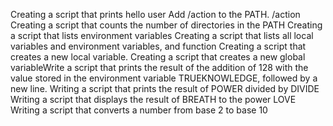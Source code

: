 Creating a script that prints hello user
Add /action to the PATH. /action
Creating a script that counts the number of directories in the PATH
Creating a script that lists environment variables
Creating a script that lists all local variables and environment variables, and function
Creating a script that creates a new local variable.
Creating a script that creates a new global variableWrite a script that prints the result of the addition of 128 with the value stored in the environment variable TRUEKNOWLEDGE, followed by a new line.
Writing a script that prints the result of POWER divided by DIVIDE
Writing a script that displays the result of BREATH to the power LOVE
Writing a script that converts a number from base 2 to base 10
